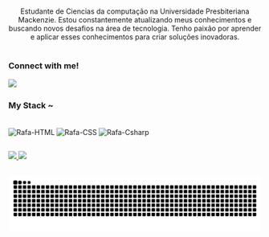 
#

<p align="center">Estudante de Ciencias da computação na Universidade Presbiteriana Mackenzie.
Estou constantemente atualizando meus conhecimentos e buscando novos desafios na área de tecnologia. Tenho paixão por aprender e aplicar esses conhecimentos para criar soluções inovadoras.
  
#

<img align="right" alt="" height="190px" src=".src/study.gif">

<h3 align="left">Connect with me!</h3>

<div>
<a href="https://www.linkedin.com/in/jean-antuness" target="_blank"><img src="https://img.shields.io/badge/LinkedIn-0077B5?style=for-the-badge&logo=linkedin&logoColor=white" target-"_blank"></a>
</div>

<h3 align="left">My Stack ~</h3>
<div style="display: inline_block"><br>
<img align="center" alt="Rafa-HTML" height="30" width="40" src="https://devicon-website.vercel.app/api/c/original.svg">
<img align="center" alt="Rafa-CSS" height="30" width="40" src="https://devicon-website.vercel.app/api/python/original.svg">
<img align="center" alt="Rafa-Csharp" height="30" width="40" src="https://devicon-website.vercel.app/api/mysql/original.svg">
</div>

##

<div>
<a href="https://github.com/Jean-Antunes">
<img height="170em" src="https://github-readme-stats.vercel.app/api?username=Jean-Antunes&show_icons=true&theme=midnight-purple&include_all_commits=true&count_private=true"/>
<img height="170em" src="https://github-readme-stats.vercel.app/api/top-langs/?username=Jean-Antunes&layout=compact&langs_count=16&theme=midnight-purple"/>
</div>


##
<picture align="center">
  <source media="(prefers-color-scheme: dark)" srcset="https://raw.githubusercontent.com/Jean-Antunes/Jean-Antunes/output/github-contribution-grid-snake-dark.svg">
  <source media="(prefers-color-scheme: light)" srcset="https://raw.githubusercontent.com/Jean-Antunes/Jean-Antunes/output/github-contribution-grid-snake-dark.svg">
  <img align="center" alt="github contribution grid snake animation" src="https://raw.githubusercontent.com/Jean-Antunes/Jean-Antunes/output/github-contribution-grid-snake.svg">
</picture>
